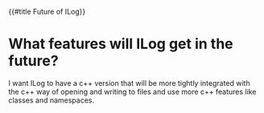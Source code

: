 {{#title Future of ILog}}

# What features will ILog get in the future?

I want ILog to have a c++ version that will be more tightly integrated with the c++ way of opening and writing to files and use more c++ features like classes and namespaces.  